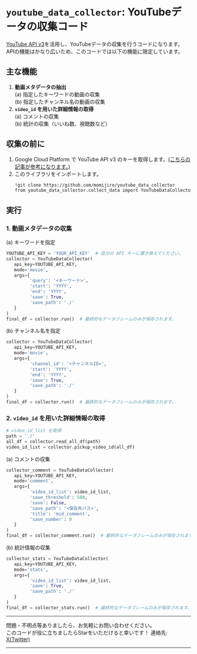 # `youtube_data_collector`: YouTubeデータの収集コード

[YouTube API v3](https://developers.google.com/youtube/v3/docs?hl=ja)を活用し、YouTubeデータの収集を行うコードになります。  
APIの機能はかなり広いため、このコードでは以下の機能に限定しています。

## 主な機能

1. **動画メタデータの抽出**  
  (a) 指定したキーワードの動画の収集  
  (b) 指定したチャンネル名の動画の収集
2. **`video_id` を用いた詳細情報の取得**  
  (a) コメントの収集  
  (b) 統計の収集（いいね数、視聴数など）

## 収集の前に
1. Google Cloud Platform で YouTube API v3 のキーを取得します。[(こちらの記事が参考になります。)](https://qiita.com/shinkai_/items/10a400c25de270cb02e4)
2. このライブラリをインポートします。
   ```bash
   !git clone https://github.com/momijiro/youtube_data_collector
   from youtube_data_collector.collect_data import YouTubeDataCollector
   ```

## 実行

### 1. 動画メタデータの収集

  (a) キーワードを指定
  ```python
  YOUTUBE_API_KEY = 'YOUR_API_KEY'  # 自分の API キーに置き換えてください。
  collector = YouTubeDataCollector(
     api_key=YOUTUBE_API_KEY,
     mode='movie',
     args={
           'query': '<キーワード>',
           'start': 'YYYY',
           'end': 'YYYY',
           'save': True,
           'save_path': './'
     }
  )
  final_df = collector.run()  # 最終的なデータフレームのみが保存されます。
  ```

  (b) チャンネル名を指定 
  ```python
  collector = YouTubeDataCollector(
     api_key=YOUTUBE_API_KEY,
     mode='movie',
     args={
           'channel_id': '<チャンネルID>',
           'start': 'YYYY',
           'end': 'YYYY',
           'save': True,
           'save_path': './'
     }
  )
  final_df = collector.run()  # 最終的なデータフレームのみが保存されます。
  ```

### 2. `video_id` を用いた詳細情報の取得

  ```python
  # video_id_list を取得
  path = './'
  all_df = collector.read_all_df(path)
  video_id_list = collector.pickup_video_id(all_df)
  ```

  (a) コメントの収集
  ```python
  collector_comment = YouTubeDataCollector(
     api_key=YOUTUBE_API_KEY,
     mode='comment',
     args={
           'video_id_list': video_id_list,
           'save_threshold': 500,
           'save': False,
           'save_path': '<保存先パス>',
           'title': 'mid_comment',
           'save_number': 0
     }
  )
  final_df = collector_comment.run()  # 最終的なデータフレームのみが保存されます。
  ```

  (b) 統計情報の収集  
  ```python
  collector_stats = YouTubeDataCollector(
     api_key=YOUTUBE_API_KEY,
     mode='stats',
     args={
           'video_id_list': video_id_list,
           'save': True,
           'save_path': './'
     }
  )
  final_df = collector_stats.run()  # 最終的なデータフレームのみが保存されます。
  ```

---

問題・不明点等ありましたら、お気軽にお問い合わせください。  
このコードが役に立ちましたらStarをいただけると幸いです！
連絡先: [X(Twitter)](https://twitter.com/kanure24) 

---
